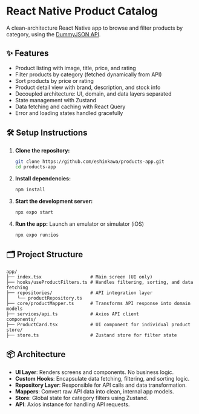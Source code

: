 # React Native Product Catalog

A clean-architecture React Native app to browse and filter products by category, using the [DummyJSON API](https://dummyjson.com/).

## ✨ Features

- Product listing with image, title, price, and rating
- Filter products by category (fetched dynamically from API)
- Sort products by price or rating
- Product detail view with brand, description, and stock info
- Decoupled architecture: UI, domain, and data layers separated
- State management with Zustand
- Data fetching and caching with React Query
- Error and loading states handled gracefully

## 🛠️ Setup Instructions

1. **Clone the repository:**
   ```bash
   git clone https://github.com/eshinkawa/products-app.git
   cd products-app
   ```

2. **Install dependencies:**
   ```bash
   npm install
   ```

3. **Start the development server:**
   ```bash
   npx expo start
   ```

4. **Run the app:**
Launch an emulator or simulator (iOS)
   ```bash
   npx expo run:ios
   ```

## 🗂️ Project Structure

```
app/
├── index.tsx                  # Main screen (UI only)
├── hooks/useProductFilters.ts # Handles filtering, sorting, and data fetching
├── repositories/              # API integration layer
│   └── productRepository.ts
├── core/productMapper.ts      # Transforms API response into domain models
├── services/api.ts            # Axios API client
components/
├── ProductCard.tsx            # UI component for individual product
store/
├── store.ts                   # Zustand store for filter state
```

## 📦 Architecture

- **UI Layer**: Renders screens and components. No business logic.
- **Custom Hooks**: Encapsulate data fetching, filtering, and sorting logic.
- **Repository Layer**: Responsible for API calls and data transformation.
- **Mappers**: Convert raw API data into clean, internal app models.
- **Store**: Global state for category filters using Zustand.
- **API**: Axios instance for handling API requests.
